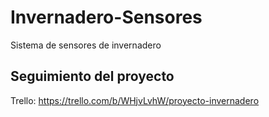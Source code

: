 # Invernadero-Sensores
Sistema de sensores de invernadero

## Seguimiento del proyecto
Trello: https://trello.com/b/WHjvLvhW/proyecto-invernadero

